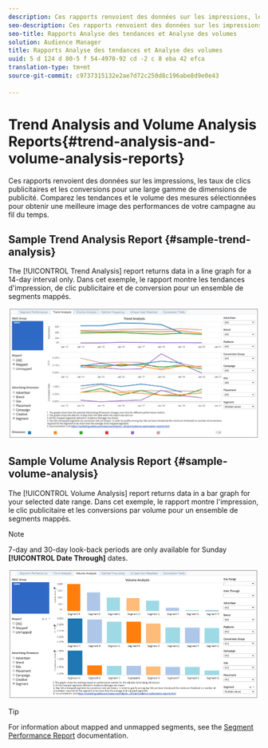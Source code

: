 ```yaml
---
description: Ces rapports renvoient des données sur les impressions, les taux de clics publicitaires et les conversions pour une large gamme de dimensions de publicité. Comparez les tendances et le volume des mesures sélectionnées pour obtenir une meilleure image des performances de votre campagne au fil du temps.
seo-description: Ces rapports renvoient des données sur les impressions, les taux de clics publicitaires et les conversions pour une large gamme de dimensions de publicité. Comparez les tendances et le volume des mesures sélectionnées pour obtenir une meilleure image des performances de votre campagne au fil du temps.
seo-title: Rapports Analyse des tendances et Analyse des volumes
solution: Audience Manager
title: Rapports Analyse des tendances et Analyse des volumes
uuid: 5 d 124 d 80-5 f 54-4970-92 cd -2 c 8 eba 42 efca
translation-type: tm+mt
source-git-commit: c9737315132e2ae7d72c250d8c196abe8d9e0e43

---
```



# Trend Analysis and Volume Analysis Reports{#trend-analysis-and-volume-analysis-reports}

Ces rapports renvoient des données sur les impressions, les taux de clics publicitaires et les conversions pour une large gamme de dimensions de publicité. Comparez les tendances et le volume des mesures sélectionnées pour obtenir une meilleure image des performances de votre campagne au fil du temps.

## Sample Trend Analysis Report {#sample-trend-analysis}

The [!UICONTROL Trend Analysis] report returns data in a line graph for a 14-day interval only. Dans cet exemple, le rapport montre les tendances d&#39;impression, de clic publicitaire et de conversion pour un ensemble de segments mappés.

![](assets/trend-analysis.png)

## Sample Volume Analysis Report {#sample-volume-analysis}

The [!UICONTROL Volume Analysis] report returns data in a bar graph for your selected date range. Dans cet exemple, le rapport montre l&#39;impression, le clic publicitaire et les conversions par volume pour un ensemble de segments mappés.

>[!NOTE]
>
>7-day and 30-day look-back periods are only available for Sunday **[!UICONTROL Date Through]** dates.

![](assets/volume-analysis.png)

>[!TIP]
>
>For information about mapped and unmapped segments, see the [Segment Performance Report](../../../reporting/audience-optimization-reports/aor-advertisers/segment-performance.md) documentation.

